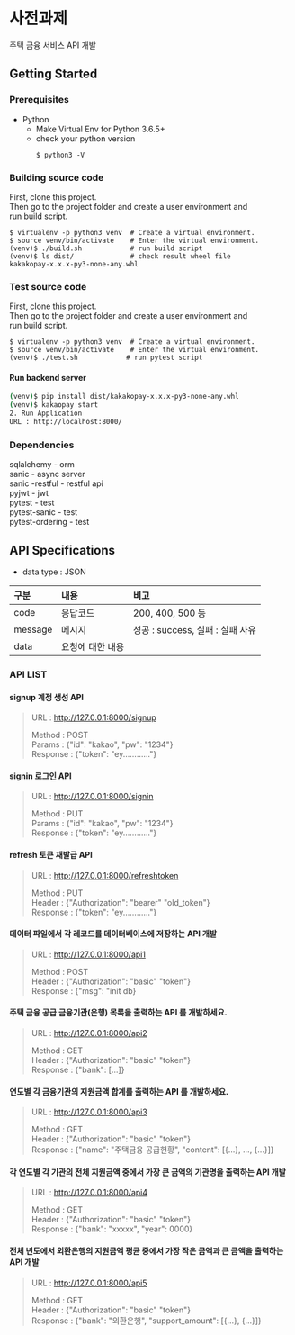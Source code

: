 # 사전과제

주택 금융 서비스 API 개발

## Getting Started

### Prerequisites
- Python  
    + Make Virtual Env for Python 3.6.5+
    + check your python version
        ```shell
        $ python3 -V
        ```

### Building source code
First, clone this project.  
Then go to the project folder and create a user environment and  
run build script.

```shell
$ virtualenv -p python3 venv  # Create a virtual environment.
$ source venv/bin/activate    # Enter the virtual environment.
(venv)$ ./build.sh            # run build script
(venv)$ ls dist/              # check result wheel file
kakakopay-x.x.x-py3-none-any.whl
```

### Test source code
First, clone this project.  
Then go to the project folder and create a user environment and  
run build script.

```shell
$ virtualenv -p python3 venv  # Create a virtual environment.
$ source venv/bin/activate    # Enter the virtual environment.
(venv)$ ./test.sh            # run pytest script
```

#### Run backend server
``` bash
(venv)$ pip install dist/kakakopay-x.x.x-py3-none-any.whl
(venv)$ kakaopay start
2. Run Application
URL : http://localhost:8000/
```

### Dependencies
sqlalchemy - orm  
sanic - async server  
sanic -restful - restful api  
pyjwt - jwt  
pytest - test  
pytest-sanic - test  
pytest-ordering - test  


## API Specifications

- data type : JSON 

| 구분    | 내용             | 비고                             |
| :------ | :--------------- | :------------------------------- |
| code    | 응답코드         | 200, 400, 500 등                 |
| message | 메시지           | 성공 : success, 실패 : 실패 사유 |
| data    | 요청에 대한 내용 |                                  |

### API LIST

#### signup 계정 생성 API

> URL : http://127.0.0.1:8000/signup
>
> Method : POST  
> Params : {"id": "kakao", "pw": "1234"}  
> Response : {"token": "ey............"}

#### signin 로그인 API

> URL : http://127.0.0.1:8000/signin
>
> Method : PUT  
> Params : {"id": "kakao", "pw": "1234"}  
> Response : {"token": "ey............"}

#### refresh 토큰 재발급 API

> URL : http://127.0.0.1:8000/refreshtoken
>
> Method : PUT  
> Header : {"Authorization": "bearer" "old_token"}  
> Response : {"token": "ey............"}

#### 데이터 파일에서 각 레코드를 데이터베이스에 저장하는 API 개발

> URL : http://127.0.0.1:8000/api1
>
> Method : POST  
> Header : {"Authorization": "basic" "token"}  
> Response : {"msg":  "init db}

#### 주택 금융 공급 금융기관(은행) 목록을 출력하는 API 를 개발하세요.

> URL : http://127.0.0.1:8000/api2
>
> Method : GET  
> Header : {"Authorization": "basic" "token"}  
> Response : {"bank":  [...]}

#### 연도별 각 금융기관의 지원금액 합계를 출력하는 API 를 개발하세요.


> URL : http://127.0.0.1:8000/api3
>
> Method : GET  
> Header : {"Authorization": "basic" "token"}  
> Response : {"name": "주택금융 공급현황", "content": [{...}, ..., {...}]}

#### 각 연도별 각 기관의 전체 지원금액 중에서 가장 큰 금액의 기관명을 출력하는 API 개발

> URL : http://127.0.0.1:8000/api4
>
> Method : GET  
> Header : {"Authorization": "basic" "token"}  
> Response : {"bank": "xxxxx", "year": 0000}

#### 전체 년도에서 외환은행의 지원금액 평균 중에서 가장 작은 금액과 큰 금액을 출력하는 API 개발

> URL : http://127.0.0.1:8000/api5
>
> Method : GET  
> Header : {"Authorization": "basic" "token"}  
> Response : {"bank": "외환은행", "support_amount": [{...}, {...}]}
